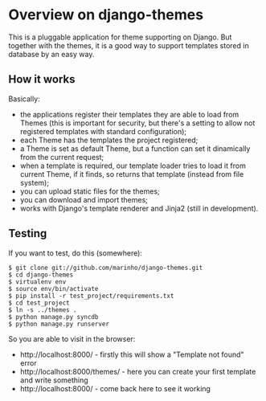 # Overview on django-themes

This is a pluggable application for theme supporting on Django. But together with the themes, it is
a good way to support templates stored in database by an easy way.

## How it works

Basically:

- the applications register their templates they are able to load from Themes (this is important
  for security, but there's a setting to allow not registered templates with standard configuration);
- each Theme has the templates the project registered;
- a Theme is set as default Theme, but a function can set it dinamically from the current request;
- when a template is required, our template loader tries to load it from current Theme, if it finds,
  so returns that template (instead from file system);
- you can upload static files for the themes;
- you can download and import themes;
- works with Django's template renderer and Jinja2 (still in development).

## Testing

If you want to test, do this (somewhere):

    $ git clone git://github.com/marinho/django-themes.git
    $ cd django-themes
    $ virtualenv env
    $ source env/bin/activate
    $ pip install -r test_project/requirements.txt
    $ cd test_project
    $ ln -s ../themes .
    $ python manage.py syncdb
    $ python manage.py runserver

So you are able to visit in the browser:

- http://localhost:8000/ - firstly this will show a "Template not found" error
- http://localhost:8000/themes/ - here you can create your first template and write something
- http://localhost:8000/ - come back here to see it working

